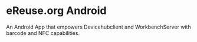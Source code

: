 # eReuse.org Android

An Android App that empowers Devicehubclient and 
WorkbenchServer with barcode and NFC capabilities.
